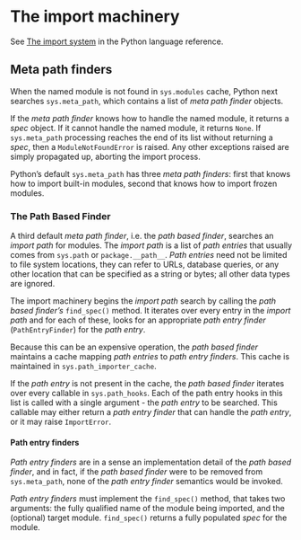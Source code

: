 # The import machinery

See [The import system](https://docs.python.org/3/reference/import.html) in 
the Python language reference.


## Meta path finders

When the named module is not found in `sys.modules` cache, Python next 
searches `sys.meta_path`, which contains a list of *meta path finder* objects.

If the *meta path finder* knows how to handle the named module, it returns a 
*spec* object. If it cannot handle the named module, it returns `None`. 
If `sys.meta_path` processing reaches the end of its list without returning a 
*spec*, then a `ModuleNotFoundError` is raised. Any other exceptions raised 
are simply propagated up, aborting the import process.

Python’s default `sys.meta_path` has three *meta path finders*: first that 
knows how to import built-in modules, second that knows how to import frozen 
modules.


### The Path Based Finder

A third default *meta path finder*, i.e. the *path based finder*, searches an 
*import path* for modules. The *import path* is a list of *path entries* that 
usually comes from `sys.path` or `package.__path__`. *Path entries* need not 
be limited to file system locations, they can refer to URLs, database queries, 
or any other location that can be specified as a string or bytes; all other 
data types are ignored.

The import machinery begins the *import path* search by calling the 
*path based finder’s* `find_spec()` method. It iterates over every entry in 
the *import path* and for each of these, looks for an appropriate 
*path entry finder* (`PathEntryFinder`) for the *path entry*.

Because this can be an expensive operation, the *path based finder* maintains 
a cache mapping *path entries* to *path entry finders*. This cache is 
maintained in `sys.path_importer_cache`.

If the *path entry* is not present in the cache, the *path based finder* 
iterates over every callable in `sys.path_hooks`. Each of the path entry hooks 
in this list is called with a single argument - the *path entry* to be 
searched. This callable may either return a *path entry finder* that can 
handle the *path entry*, or it may raise `ImportError`.


#### Path entry finders

*Path entry finders* are in a sense an implementation detail of the 
*path based finder*, and in fact, if the *path based finder* were to be 
removed from `sys.meta_path`, none of the *path entry finder* semantics would 
be invoked.

*Path entry finders* must implement the `find_spec()` method, that takes two 
arguments: the fully qualified name of the module being imported, and the 
(optional) target module. `find_spec()` returns a fully populated *spec* for 
the module.
